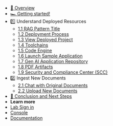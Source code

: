 - [🔎 Overview](README.md)
- [🏎️ Getting started!](1-getting-started.md)
- 1️⃣ Understand Deployed Resources
    * [1.1 RAG Pattern Title](2_1-nav-rag-tile.md)
    * [1.2 Deployment Process](2_2-deployment-process.md)
    * [1.3 View Deployed Project](2_3-view-deployed-project.md)
    * [1.4 Toolchains](2_4-toolchains.md)
    * [1.5 Code Engine](2_5-code-engine.md)
    * [1.6 Launch Sample Application](2_6-launch-app.md)
    * [1.7 Gen AI Application Repository](2_7-repo.md)
    * [1.8 PDF Artifacts](2_8-pdfs.md)
    * [1.9 Security and Compliance Center (SCC)](2_8-scc.md)
- 2️⃣ Ingest New Documents
    * [2.1 Chat with Original Documents](3_1-og-docs.md)
    * [2.2 Upload New Documents](3_2-new-docs.md) 
- [🏁 Conclusion and Next Steps](conclusion.md)
- **Learn more**
- [Lab Sign in](https://ibm.biz/txc-XXX-invite)
- [Console](https://cloud.ibm.com/)
- [Documentation](https://cloud.ibm.com/docs/)

